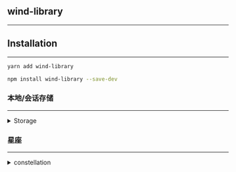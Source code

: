 ## wind-library

---

## Installation

---

```sh
yarn add wind-library

npm install wind-library --save-dev
```

### 本地/会话存储

---

<details>
<summary>Storage</summary>

```js
import { storage } from 'wind-library';
// 设置
storage.session.set(key,value);
// 获取
storage.session.get(key);
// 移除
storage.session.remove(key);
// 清除
storage.session.clear();
// 获取所有
storage.session.getAll();
// 遍历
storage.session.forEach(cb);


// localStorage
storage.local.set()
...
```

</details>

### 星座

---

<details>
<summary>constellation</summary>

```js
import { constellation } from 'wind-library';
const birthday = '2000-01-03';

constellation(birthday); // 摩羯
```

</details>

